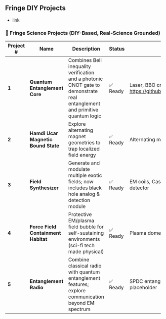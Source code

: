 ## Fringe DIY Projects

* link

### 🧪 Fringe Science Projects (DIY-Based, Real-Science Grounded)

| Project # | Name                                | Description                                                                                                                 | Status  | Modules / Components                                                                         |
| --------- | ----------------------------------- | --------------------------------------------------------------------------------------------------------------------------- | ------- | -------------------------------------------------------------------------------------------- |
| **1**     | **Quantum Entanglement Core**       | Combines Bell inequality verification and a photonic CNOT gate to demonstrate real entanglement and primitive quantum logic | ✅ Ready | Laser, BBO crystal, polarizers, beam splitters, detectors, coincidence logic   https://github.com/rcalix1/DIYphysics/blob/main/FringeDIYprojects/entanglement.md              |
| **2**     | **Hamdi Ucar Magnetic Bound State** | Explore alternating magnet geometries to trap localized field energy                                                        | ✅ Ready | Alternating magnet arrays, precision force probes, field confinement enclosure               |
| **3**     | **Field Synthesizer**               | Generate and modulate multiple exotic fields; now includes black hole analog & detection module                             | ✅ Ready | EM coils, Casimir cavity, vortex driver, dielectric antennas, time-crystal ring, BH detector |
| **4**     | **Force Field Containment Habitat** | Protective EM/plasma field bubble for self-sustaining environments (sci-fi tech made physical)                              | ✅ Ready | Plasma dome, layered shielding, phase control interface, force scaffolding                   |
| **5**     | **Entanglement Radio**              | Combine classical radio with quantum entanglement features; explore communication beyond EM spectrum                        | ✅ Ready | SPDC entanglement core, quantum gating, spectrum tuner, alien-channel placeholder            |


